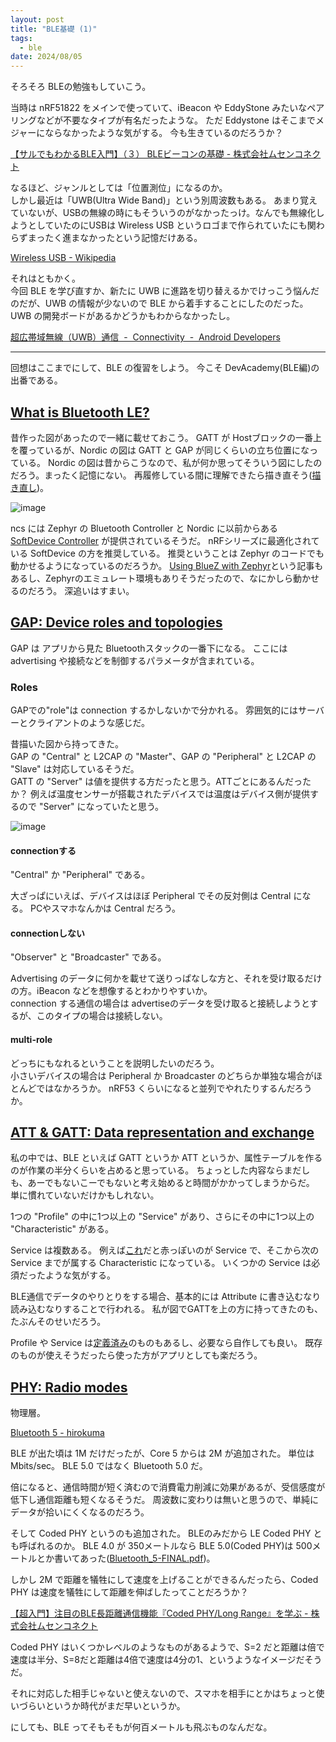 ```yaml
---
layout: post
title: "BLE基礎 (1)"
tags:
  - ble
date: 2024/08/05
---
```


そろそろ BLEの勉強もしていこう。

当時は nRF51822 をメインで使っていて、iBeacon や EddyStone みたいなペアリングなどが不要なタイプが有名だったような。
ただ Eddystone はそこまでメジャーにならなかったような気がする。
今も生きているのだろうか？

[【サルでもわかるBLE入門】（３） BLEビーコンの基礎 - 株式会社ムセンコネクト](https://www.musen-connect.co.jp/blog/course/trial-production/ble-beginner-3/)

なるほど、ジャンルとしては「位置測位」になるのか。  
しかし最近は「UWB(Ultra Wide Band)」という別周波数もある。
あまり覚えていないが、USBの無線の時にもそういうのがなかったっけ。なんでも無線化しようとしていたのにUSBは Wireless USB というロゴまで作られていたにも関わらずまったく進まなかったという記憶だけある。

[Wireless USB - Wikipedia](https://en.wikipedia.org/wiki/Wireless_USB)

それはともかく。  
今回 BLE を学び直すか、新たに UWB に進路を切り替えるかでけっこう悩んだのだが、UWB の情報が少ないので BLE から着手することにしたのだった。
UWB の開発ボードがあるかどうかもわからなかったし。

[超広帯域無線（UWB）通信  -  Connectivity  -  Android Developers](https://developer.android.com/develop/connectivity/uwb?hl=ja)

----

回想はここまでにして、BLE の復習をしよう。
今こそ DevAcademy(BLE編)の出番である。

## [What is Bluetooth LE?](https://academy.nordicsemi.com/courses/bluetooth-low-energy-fundamentals/lessons/lesson-1-bluetooth-low-energy-introduction/topic/what-is-bluetooth-le/)

昔作った図があったので一緒に載せておこう。
GATT が Hostブロックの一番上を覆っているが、Nordic の図は GATT と GAP が同じくらいの立ち位置になっている。
Nordic の図は昔からこうなので、私が何か思ってそういう図にしたのだろう。まったく記憶にない。
再履修している間に理解できたら描き直そう([描き直し](./20240820-ble.md))。

![image](20240805a-1.png)

ncs には Zephyr の Bluetooth Controller と Nordic に以前からある [SoftDevice Controller](https://developer.nordicsemi.com/nRF_Connect_SDK/doc/latest/nrfxlib/softdevice_controller/README.html#softdevice-controller) が提供されているそうだ。
nRFシリーズに最適化されている SoftDevice の方を推奨している。
推奨ということは Zephyr のコードでも動かせるようになっているのだろうか。
[Using BlueZ with Zephyr](https://docs.zephyrproject.org/latest/connectivity/bluetooth/bluetooth-tools.html#id3)という記事もあるし、Zephyrのエミュレート環境もありそうだったので、なにかしら動かせるのだろう。
深追いはすまい。

## [GAP: Device roles and topologies](https://academy.nordicsemi.com/courses/bluetooth-low-energy-fundamentals/lessons/lesson-1-bluetooth-low-energy-introduction/topic/gap-device-roles-and-topologies/)

GAP は アプリから見た Bluetoothスタックの一番下になる。
ここには advertising や接続などを制御するパラメータが含まれている。

### Roles

GAPでの"role"は connection するかしないかで分かれる。
雰囲気的にはサーバーとクライアントのような感じだ。

昔描いた図から持ってきた。  
GAP の "Central" と L2CAP の "Master"、GAP の "Peripheral" と L2CAP の "Slave" は対応しているそうだ。  
GATT の "Server" は値を提供する方だったと思う。ATTごとにあるんだったか？ 例えば温度センサーが搭載されたデバイスでは温度はデバイス側が提供するので "Server" になっていたと思う。

![image](20240805a-2.png)

#### connectionする

"Central" か "Peripheral" である。

大ざっぱにいえば、デバイスはほぼ Peripheral でその反対側は Central になる。
PCやスマホなんかは Central だろう。

#### connectionしない

"Observer" と "Broadcaster" である。

Advertising のデータに何かを載せて送りっぱなしな方と、それを受け取るだけの方。iBeacon などを想像するとわかりやすいか。  
connection する通信の場合は advertiseのデータを受け取ると接続しようとするが、このタイプの場合は接続しない。

#### multi-role

どっちにもなれるということを説明したいのだろう。  
小さいデバイスの場合は Peripheral か Broadcaster のどちらか単独な場合がほとんどではなかろうか。
nRF53 くらいになると並列でやれたりするんだろうか。

## [ATT & GATT: Data representation and exchange](https://academy.nordicsemi.com/courses/bluetooth-low-energy-fundamentals/lessons/lesson-1-bluetooth-low-energy-introduction/topic/att-gatt-data-representation-and-exchange/)

私の中では、BLE といえば GATT というか ATT というか、属性テーブルを作るのが作業の半分くらいを占めると思っている。
ちょっとした内容ならまだしも、あーでもないこーでもないと考え始めると時間がかかってしまうからだ。
単に慣れていないだけかもしれない。

1つの "Profile" の中に1つ以上の "Service" があり、さらにその中に1つ以上の "Characteristic" がある。

Service は複数ある。
例えば[これ](https://software-dl.ti.com/lprf/simplelink_cc2640r2_latest/docs/blestack/ble_user_guide/html/ble-stack-3.x/gatt.html#sbp-attr-table)だと赤っぽいのが Service で、そこから次の Service までが属する Characteristic になっている。
いくつかの Service は必須だったような気がする。

BLE通信でデータのやりとりをする場合、基本的には Attribute に書き込むなり読み込むなりすることで行われる。
私が図でGATTを上の方に持ってきたのも、たぶんそのせいだろう。

Profile や Service は[定義済み](https://www.bluetooth.com/specifications/specs/)のものもあるし、必要なら自作しても良い。
既存のものが使えそうだったら使った方がアプリとしても楽だろう。

## [PHY: Radio modes](https://academy.nordicsemi.com/courses/bluetooth-low-energy-fundamentals/lessons/lesson-1-bluetooth-low-energy-introduction/topic/phy-radio-modes/)

物理層。

[Bluetooth 5 - hirokuma](../05/20240518-bl5.html)

BLE が出た頃は 1M だけだったが、Core 5 からは 2M が追加された。
単位は Mbits/sec。
BLE 5.0 ではなく Bluetooth 5.0 だ。

倍になると、通信時間が短く済むので消費電力削減に効果があるが、受信感度が低下し通信距離も短くなるそうだ。
周波数に変わりは無いと思うので、単純にデータが拾いにくくなるのだろう。

そして Coded PHY というのも追加された。
BLEのみだから LE Coded PHY とも呼ばれるのか。
BLE 4.0 が 350メートルなら BLE 5.0(Coded PHY)は 500メートルとか書いてあった([Bluetooth_5-FINAL.pdf](https://www.bluetooth.com/bluetooth-resources/bluetooth-5-go-faster-go-further/))。

しかし 2M で距離を犠牲にして速度を上げることができるんだったら、Coded PHY は速度を犠牲にして距離を伸ばしたってことだろうか？

[【超入門】注目のBLE長距離通信機能『Coded PHY/Long Range』を学ぶ - 株式会社ムセンコネクト](https://www.musen-connect.co.jp/blog/course/trial-production/coded-phy-basic/)

Coded PHY はいくつかレベルのようなものがあるようで、S=2 だと距離は倍で速度は半分、S=8だと距離は4倍で速度は4分の1、というようなイメージだそうだ。

それに対応した相手じゃないと使えないので、スマホを相手にとかはちょっと使いづらいというか時代がまだ早いというか。

にしても、BLE ってそもそもが何百メートルも飛ぶものなんだな。
